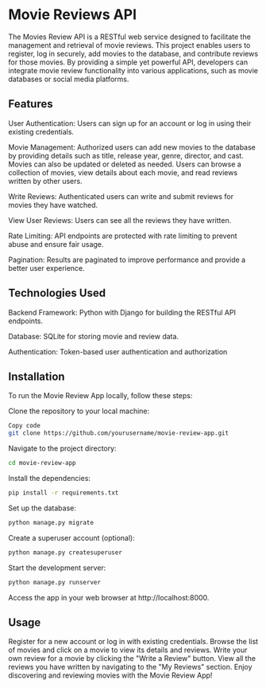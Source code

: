 # Movie Reviews API
The Movies Review API is a RESTful web service designed to facilitate the management and retrieval of movie reviews. This project enables users to register, log in securely, add movies to the database, and contribute reviews for those movies. By providing a simple yet powerful API, developers can integrate movie review functionality into various applications, such as movie databases or social media platforms.

## Features
User Authentication: Users can sign up for an account or log in using their existing credentials.

Movie Management: Authorized users can add new movies to the database by providing details such as title, release year, genre, director, and cast. Movies can also be updated or deleted as needed.
Users can browse a collection of movies, view details about each movie, and read reviews written by other users.

Write Reviews: Authenticated users can write and submit reviews for movies they have watched.

View User Reviews: Users can see all the reviews they have written.

Rate Limiting: API endpoints are protected with rate limiting to prevent abuse and ensure fair usage.

Pagination: Results are paginated to improve performance and provide a better user experience.

## Technologies Used
Backend Framework: Python with Django for building the RESTful API endpoints.

Database: SQLite for storing movie and review data.

Authentication: Token-based user authentication and authorization

## Installation
To run the Movie Review App locally, follow these steps:

Clone the repository to your local machine:

``` bash
Copy code
git clone https://github.com/yourusername/movie-review-app.git
```

Navigate to the project directory:
```bash
cd movie-review-app
```

Install the dependencies:
```bash
pip install -r requirements.txt
```

Set up the database:
```bash
python manage.py migrate
```

Create a superuser account (optional):
```bash
python manage.py createsuperuser
```

Start the development server:
```bash
python manage.py runserver
```

Access the app in your web browser at http://localhost:8000.

## Usage
Register for a new account or log in with existing credentials.
Browse the list of movies and click on a movie to view its details and reviews.
Write your own review for a movie by clicking the "Write a Review" button.
View all the reviews you have written by navigating to the "My Reviews" section.
Enjoy discovering and reviewing movies with the Movie Review App!